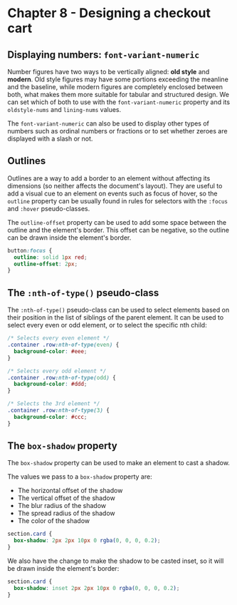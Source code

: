 # Chapter 8 - Designing a checkout cart

## Displaying numbers: `font-variant-numeric`

Number figures have two ways to be vertically aligned: **old style** and **modern**. Old style figures may have some
portions exceeding the meanline and the baseline, while modern figures are completely enclosed between both, what makes
them more suitable for tabular and structured design. We can set which of both to use with the `font-variant-numeric`
property and its `oldstyle-nums` and `lining-nums` values.

The `font-variant-numeric` can also be used to display other types of numbers such as ordinal numbers or fractions or to
set whether zeroes are displayed with a slash or not.

## Outlines

Outlines are a way to add a border to an element without affecting its dimensions (so neither affects the document's
layout). They are useful to add a visual cue to an element on events such as focus of hover, so the `outline` property
can be usually found in rules for selectors with the `:focus` and `:hover` pseudo-classes.

The `outline-offset` property can be used to add some space between the outline and the element's border. This offset
can be negative, so the outline can be drawn inside the element's border.

```css
button:focus {
  outline: solid 1px red;
  outline-offset: 2px;
}
```

## The `:nth-of-type()` pseudo-class

The `:nth-of-type()` pseudo-class can be used to select elements based on their position in the list of siblings of the
parent element. It can be used to select every even or odd element, or to select the specific nth child:

```css
/* Selects every even element */
.container .row:nth-of-type(even) {
  background-color: #eee;
}

/* Selects every odd element */
.container .row:nth-of-type(odd) {
  background-color: #ddd;
}

/* Selects the 3rd element */
.container .row:nth-of-type(3) {
  background-color: #ccc;
}
```

## The `box-shadow` property

The `box-shadow` property can be used to make an element to cast a shadow.

The values we pass to a `box-shadow` property are:

- The horizontal offset of the shadow
- The vertical offset of the shadow
- The blur radius of the shadow
- The spread radius of the shadow
- The color of the shadow

```css
section.card {
  box-shadow: 2px 2px 10px 0 rgba(0, 0, 0, 0.2);
}
```

We also have the change to make the shadow to be casted inset, so it will be drawn inside the element's border:

```css
section.card {
  box-shadow: inset 2px 2px 10px 0 rgba(0, 0, 0, 0.2);
}
```
